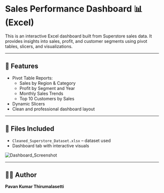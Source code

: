 # Sales Performance Dashboard 📊 (Excel)

This is an interactive Excel dashboard built from Superstore sales data. It provides insights into sales, profit, and customer segments using pivot tables, slicers, and visualizations.

---

## 🚀 Features

- Pivot Table Reports:
  - Sales by Region & Category
  - Profit by Segment and Year
  - Monthly Sales Trends
  - Top 10 Customers by Sales
- Dynamic Slicers
- Clean and professional dashboard layout

---

## 📁 Files Included

- `Cleaned_Superstore_Dataset.xlsx` – dataset used
- Dashboard tab with interactive visuals

![Dashboard_Screenshot](https://github.com/user-attachments/assets/439091eb-8c6b-4674-af30-aaf446233189)

---

## 🧑‍💻 Author

**Pavan Kumar Thirumalasetti** 
